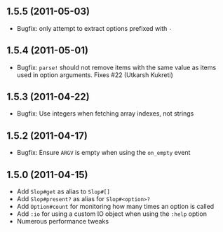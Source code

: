 1.5.5 (2011-05-03)
------------------

* Bugfix: only attempt to extract options prefixed with `-`

1.5.4 (2011-05-01)
------------------

* Bugfix: `parse!` should not remove items with the same value as items used
  in option arguments. Fixes #22 (Utkarsh Kukreti)

1.5.3 (2011-04-22)
------------------

* Bugfix: Use integers when fetching array indexes, not strings

1.5.2 (2011-04-17)
------------------

* Bugfix: Ensure `ARGV` is empty when using the `on_empty` event

1.5.0 (2011-04-15)
------------------

* Add `Slop#get` as alias to `Slop#[]`
* Add `Slop#present?` as alias for `Slop#<option>?`
* Add `Option#count` for monitoring how many times an option is called
* Add `:io` for using a custom IO object when using the `:help` option
* Numerous performance tweaks